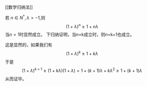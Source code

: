 [[数学归纳法]]

若 $n \in N^*,\lambda>-1$,则
$$(1+\lambda)^n \geq 1+n\lambda$$
当$n=1$时显然成立。
下归纳证明，当n=k成立时，则n=k+1也成立。

这是显然的，如果我们有
$$(1+\lambda)^k \geq 1+k\lambda$$
于是
$$(1+\lambda)^{k+1} \geq (1+k\lambda)(1+\lambda)=1+(k+1)\lambda+k\lambda^2 \geq 1+(k+1)\lambda$$从而证毕。